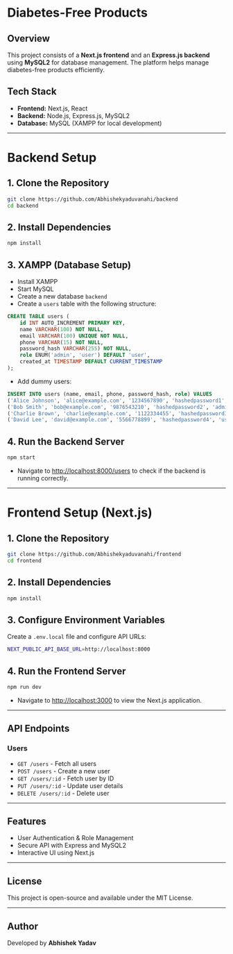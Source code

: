 # Diabetes-Free Products

## Overview
This project consists of a **Next.js frontend** and an **Express.js backend** using **MySQL2** for database management. The platform helps manage diabetes-free products efficiently.

## Tech Stack
- **Frontend:** Next.js, React
- **Backend:** Node.js, Express.js, MySQL2
- **Database:** MySQL (XAMPP for local development)

---

# Backend Setup

## 1. Clone the Repository
```sh
git clone https://github.com/Abhishekyaduvanahi/backend
cd backend
```

## 2. Install Dependencies
```sh
npm install
```

## 3. XAMPP (Database Setup)
- Install XAMPP
- Start MySQL
- Create a new database `backend`
- Create a `users` table with the following structure:

```sql
CREATE TABLE users (
    id INT AUTO_INCREMENT PRIMARY KEY,
    name VARCHAR(100) NOT NULL,
    email VARCHAR(100) UNIQUE NOT NULL,
    phone VARCHAR(15) NOT NULL,
    password_hash VARCHAR(255) NOT NULL,
    role ENUM('admin', 'user') DEFAULT 'user',
    created_at TIMESTAMP DEFAULT CURRENT_TIMESTAMP
);
```

- Add dummy users:
```sql
INSERT INTO users (name, email, phone, password_hash, role) VALUES
('Alice Johnson', 'alice@example.com', '1234567890', 'hashedpassword1', 'user'),
('Bob Smith', 'bob@example.com', '9876543210', 'hashedpassword2', 'admin'),
('Charlie Brown', 'charlie@example.com', '1122334455', 'hashedpassword3', 'user'),
('David Lee', 'david@example.com', '5566778899', 'hashedpassword4', 'user');
```

## 4. Run the Backend Server
```sh
npm start
```
- Navigate to [http://localhost:8000/users](http://localhost:8000/users) to check if the backend is running correctly.

---

# Frontend Setup (Next.js)

## 1. Clone the Repository
```sh
git clone https://github.com/Abhishekyaduvanahi/frontend
cd frontend
```

## 2. Install Dependencies
```sh
npm install
```

## 3. Configure Environment Variables
Create a `.env.local` file and configure API URLs:
```sh
NEXT_PUBLIC_API_BASE_URL=http://localhost:8000
```

## 4. Run the Frontend Server
```sh
npm run dev
```
- Navigate to [http://localhost:3000](http://localhost:3000) to view the Next.js application.

---

## API Endpoints

### Users
- `GET /users` - Fetch all users
- `POST /users` - Create a new user
- `GET /users/:id` - Fetch user by ID
- `PUT /users/:id` - Update user details
- `DELETE /users/:id` - Delete user

---

## Features
- User Authentication & Role Management
- Secure API with Express and MySQL2
- Interactive UI using Next.js

---

## License
This project is open-source and available under the MIT License.

---

## Author
Developed by **Abhishek Yadav**

